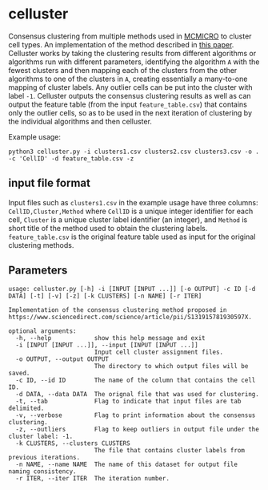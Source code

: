 # celluster
Consensus clustering from multiple methods used in [MCMICRO](https://mcmicro.org/) to cluster cell types. An implementation of the method described in [this paper](https://www.sciencedirect.com/science/article/pii/S131915781930597X). Celluster works by taking the clustering results from different algorithms or algorithms run with different parameters, identifying the algorithm `A` with the fewest clusters and then mapping each of the clusters from the other algorithms to one of the clusters in `A`, creating essentially a many-to-one mapping of cluster labels. Any outlier cells can be put into the cluster with label `-1`. Celluster outputs the consensus clustering results as well as can output the feature table (from the input `feature_table.csv`) that contains only the outlier cells, so as to be used in the next iteration of clustering by the individual algorithms and then celluster.

Example usage:
```
python3 celluster.py -i clusters1.csv clusters2.csv clusters3.csv -o . -c 'CellID' -d feature_table.csv -z
```

## input file format
Input files such as `clusters1.csv` in the example usage have three columns: `CellID,Cluster,Method` where `CellID` is a unique integer identifier for each cell, `Cluster` is a unique cluster label identifier (an integer), and `Method` is short title of the method used to obtain the clustering labels. `feature_table.csv` is the original feature table used as input for the original clustering methods. 

## Parameters
```
usage: celluster.py [-h] -i [INPUT [INPUT ...]] [-o OUTPUT] -c ID [-d DATA] [-t] [-v] [-z] [-k CLUSTERS] [-n NAME] [-r ITER]

Implementation of the consensus clustering method proposed in https://www.sciencedirect.com/science/article/pii/S131915781930597X.

optional arguments:
  -h, --help            show this help message and exit
  -i [INPUT [INPUT ...]], --input [INPUT [INPUT ...]]
                        Input cell cluster assignment files.
  -o OUTPUT, --output OUTPUT
                        The directory to which output files will be saved.
  -c ID, --id ID        The name of the column that contains the cell ID.
  -d DATA, --data DATA  The orignal file that was used for clustering.
  -t, --tab             Flag to indicate that input files are tab delimited.
  -v, --verbose         Flag to print information about the consensus clustering.
  -z, --outliers        Flag to keep outliers in output file under the cluster label: -1.
  -k CLUSTERS, --clusters CLUSTERS
                        The file that contains cluster labels from previous iterations.
  -n NAME, --name NAME  The name of this dataset for output file naming consistency.
  -r ITER, --iter ITER  The iteration number.
  ```